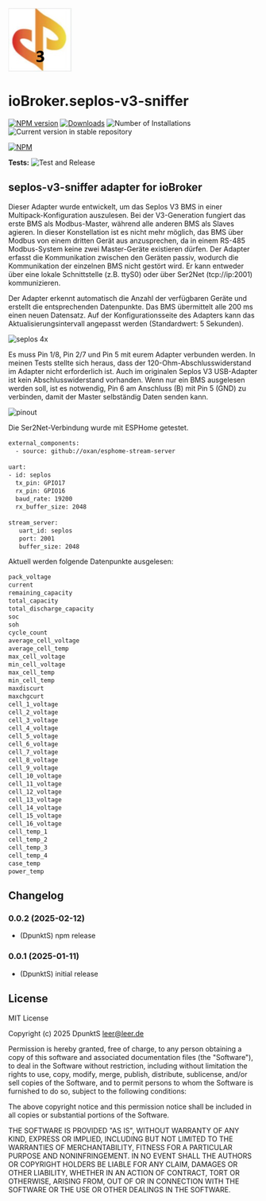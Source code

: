 ![Logo](admin/seplos-v3-sniffer.jpg)
# ioBroker.seplos-v3-sniffer

[![NPM version](https://img.shields.io/npm/v/iobroker.seplos-v3-sniffer.svg)](https://www.npmjs.com/package/iobroker.seplos-v3-sniffer)
[![Downloads](https://img.shields.io/npm/dm/iobroker.seplos-v3-sniffer.svg)](https://www.npmjs.com/package/iobroker.seplos-v3-sniffer)
![Number of Installations](https://iobroker.live/badges/seplos-v3-sniffer-installed.svg)
![Current version in stable repository](https://iobroker.live/badges/seplos-v3-sniffer-stable.svg)

[![NPM](https://nodei.co/npm/iobroker.seplos-v3-sniffer.png?downloads=true)](https://nodei.co/npm/iobroker.seplos-v3-sniffer/)

**Tests:** ![Test and Release](https://github.com/DpunktS/ioBroker.seplos-v3-sniffer/workflows/Test%20and%20Release/badge.svg)

## seplos-v3-sniffer adapter for ioBroker

Dieser Adapter wurde entwickelt, um das Seplos V3 BMS in einer Multipack-Konfiguration auszulesen. Bei der V3-Generation fungiert das erste BMS als Modbus-Master, während alle anderen BMS als Slaves agieren. In dieser Konstellation ist es nicht mehr möglich, das BMS über Modbus von einem dritten Gerät aus anzusprechen, da in einem RS-485 Modbus-System keine zwei Master-Geräte existieren dürfen. Der Adapter erfasst die Kommunikation zwischen den Geräten passiv, wodurch die Kommunikation der einzelnen BMS nicht gestört wird. Er kann entweder über eine lokale Schnittstelle (z.B. ttyS0) oder über Ser2Net (tcp://ip:2001) kommunizieren. 

Der Adapter erkennt automatisch die Anzahl der verfügbaren Geräte und erstellt die entsprechenden Datenpunkte. Das BMS übermittelt alle 200 ms einen neuen Datensatz. Auf der Konfigurationsseite des Adapters kann das Aktualisierungsintervall angepasst werden (Standardwert: 5 Sekunden).

![seplos 4x](https://github.com/user-attachments/assets/9d710287-069d-44b6-acda-e96764642a33)

Es muss Pin 1/8, Pin 2/7 und Pin 5 mit eurem Adapter verbunden werden. In meinen Tests stellte sich heraus, dass der 120-Ohm-Abschlusswiderstand im Adapter nicht erforderlich ist. Auch im originalen Seplos V3 USB-Adapter ist kein Abschlusswiderstand vorhanden. Wenn nur ein BMS ausgelesen werden soll, ist es notwendig, Pin 6 am Anschluss (B) mit Pin 5 (GND) zu verbinden, damit der Master selbständig Daten senden kann.

![pinout](https://github.com/user-attachments/assets/1c8ec271-d20f-4a5d-baf4-87e5a98fc35a)

Die Ser2Net-Verbindung wurde mit ESPHome getestet.
```
external_components:
  - source: github://oxan/esphome-stream-server

uart:
- id: seplos
  tx_pin: GPIO17
  rx_pin: GPIO16
  baud_rate: 19200
  rx_buffer_size: 2048

stream_server:
   uart_id: seplos
   port: 2001
   buffer_size: 2048
```

Aktuell werden folgende Datenpunkte ausgelesen:
```
pack_voltage
current
remaining_capacity
total_capacity
total_discharge_capacity
soc
soh
cycle_count
average_cell_voltage
average_cell_temp
max_cell_voltage
min_cell_voltage
max_cell_temp
min_cell_temp
maxdiscurt
maxchgcurt
cell_1_voltage
cell_2_voltage
cell_3_voltage
cell_4_voltage
cell_5_voltage
cell_6_voltage
cell_7_voltage
cell_8_voltage
cell_9_voltage
cell_10_voltage
cell_11_voltage
cell_12_voltage
cell_13_voltage
cell_14_voltage
cell_15_voltage
cell_16_voltage
cell_temp_1
cell_temp_2
cell_temp_3
cell_temp_4
case_temp
power_temp
```

## Changelog
<!--
	Placeholder for the next version (at the beginning of the line):
	### **WORK IN PROGRESS**
-->
### 0.0.2 (2025-02-12)
* (DpunktS) npm release

### 0.0.1 (2025-01-11)
* (DpunktS) initial release

## License
MIT License

Copyright (c) 2025 DpunktS <leer@leer.de>

Permission is hereby granted, free of charge, to any person obtaining a copy
of this software and associated documentation files (the "Software"), to deal
in the Software without restriction, including without limitation the rights
to use, copy, modify, merge, publish, distribute, sublicense, and/or sell
copies of the Software, and to permit persons to whom the Software is
furnished to do so, subject to the following conditions:

The above copyright notice and this permission notice shall be included in all
copies or substantial portions of the Software.

THE SOFTWARE IS PROVIDED "AS IS", WITHOUT WARRANTY OF ANY KIND, EXPRESS OR
IMPLIED, INCLUDING BUT NOT LIMITED TO THE WARRANTIES OF MERCHANTABILITY,
FITNESS FOR A PARTICULAR PURPOSE AND NONINFRINGEMENT. IN NO EVENT SHALL THE
AUTHORS OR COPYRIGHT HOLDERS BE LIABLE FOR ANY CLAIM, DAMAGES OR OTHER
LIABILITY, WHETHER IN AN ACTION OF CONTRACT, TORT OR OTHERWISE, ARISING FROM,
OUT OF OR IN CONNECTION WITH THE SOFTWARE OR THE USE OR OTHER DEALINGS IN THE
SOFTWARE.

